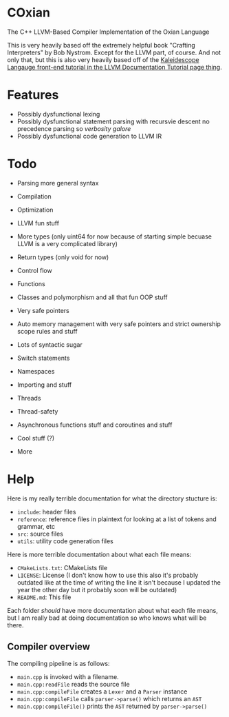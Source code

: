 # COxian
The C++ LLVM-Based Compiler Implementation of the Oxian Language

This is very heavily based off the extremely helpful book "Crafting Interpreters" by Bob Nystrom. Except for the LLVM part, of course.
And not only that, but this is also very heavily based off of the [Kaleidescope Langauge front-end tutorial in the LLVM Documentation Tutorial page thing](https://llvm.org/docs/tutorial/MyFirstLanguageFrontend/index.html).

# Features

- Possibly dysfunctional lexing
- Possibly dysfunctional statement parsing with recursvie descent no precedence parsing so *verbosity galore*
- Possibly dysfunctional code generation to LLVM IR

# Todo

- Parsing more general syntax
- Compilation
- Optimization
- LLVM fun stuff
- More types (only uint64 for now because of starting simple becuase LLVM is a very complicated library)
- Return types (only void for now)

- Control flow
- Functions
- Classes and polymorphism and all that fun OOP stuff
- Very safe pointers
- Auto memory management with very safe pointers and strict ownership scope rules and stuff
- Lots of syntactic sugar
- Switch statements
- Namespaces
- Importing and stuff
- Threads
- Thread-safety
- Asynchronous functions stuff and coroutines and stuff
- Cool stuff (?)
- More

# Help

Here is my really terrible documentation for what the directory stucture is:

- `include`: header files
- `reference`: reference files in plaintext for looking at a list of tokens and grammar, etc
- `src`: source files
- `utils`: utility code generation files

Here is more terrible documentation about what each file means:
- `CMakeLists.txt`: CMakeLists file
- `LICENSE`: License (I don't know how to use this also it's probably outdated like at the time of writing the line it isn't because I updated the year the other day but it probably soon will be outdated)
- `README.md`: This file

Each folder *should* have more documentation about what each file means, but I am really bad at doing documentation so who knows what will be there.

## Compiler overview
The compiling pipeline is as follows:

- `main.cpp` is invoked with a filename.
- `main.cpp:readFile` reads the source file
- `main.cpp:compileFile` creates a `Lexer` and a `Parser` instance
- `main.cpp:compileFile` calls `parser->parse()` which returns an `AST`
- `main.cpp:compileFile()` prints the `AST` returned by `parser->parse()`
